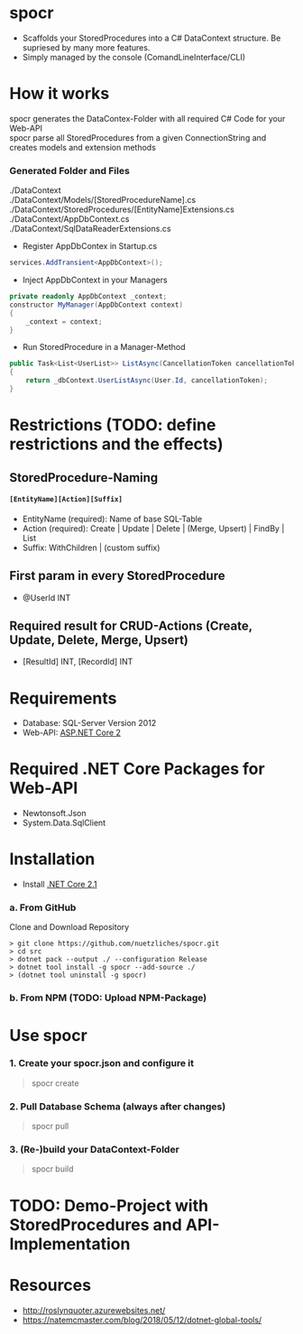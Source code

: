 # spocr
- Scaffolds your StoredProcedures into a C# DataContext structure. Be supriesed by many more features.
- Simply managed by the console (ComandLineInterface/CLI)

# How it works
spocr generates the DataContex-Folder with all required C# Code for your Web-API<br>
spocr parse all StoredProcedures from a given ConnectionString and creates models and extension methods<br>

### Generated Folder and Files
./DataContext<br>
./DataContext/Models/[StoredProcedureName].cs<br>
./DataContext/StoredProcedures/[EntityName]Extensions.cs<br>
./DataContext/AppDbContext.cs<br>
./DataContext/SqlDataReaderExtensions.cs<br>

- Register AppDbContex in Startup.cs
```csharp
services.AddTransient<AppDbContext>();
```

- Inject AppDbContext in your Managers
```csharp
private readonly AppDbContext _context;
constructor MyManager(AppDbContext context) 
{ 
    _context = context;
}
```

- Run StoredProcedure in a Manager-Method
```csharp
public Task<List<UserList>> ListAsync(CancellationToken cancellationToken = default)
{
    return _dbContext.UserListAsync(User.Id, cancellationToken);
}
```

# Restrictions (TODO: define restrictions and the effects)

## StoredProcedure-Naming
#### `[EntityName][Action][Suffix]`
- EntityName (required): Name of base SQL-Table
- Action (required): Create | Update | Delete | (Merge, Upsert) | FindBy | List
- Suffix: WithChildren | (custom suffix)

## First param in every StoredProcedure
- @UserId INT

## Required result for CRUD-Actions (Create, Update, Delete, Merge, Upsert)
- [ResultId] INT, [RecordId] INT

# Requirements
- Database:     SQL-Server Version 2012
- Web-API:      [ASP.NET Core 2](https://docs.microsoft.com/en-us/aspnet/core/tutorials/first-web-api?view=aspnetcore-2.1)

# Required .NET Core Packages for Web-API
- Newtonsoft.Json
- System.Data.SqlClient

# Installation
- Install [.NET Core 2.1](https://www.microsoft.com/net/download)

### a. From GitHub
Clone and Download Repository

`> git clone https://github.com/nuetzliches/spocr.git`<br>
`> cd src`<br>
`> dotnet pack --output ./ --configuration Release`<br>
`> dotnet tool install -g spocr --add-source ./`<br>
`> (dotnet tool uninstall -g spocr)`<br>

### b. From NPM (TODO: Upload NPM-Package)

# Use spocr

### 1. Create your spocr.json and configure it
> spocr create

### 2. Pull Database Schema (always after changes)
> spocr pull

### 3. (Re-)build your DataContext-Folder
> spocr build

# TODO: Demo-Project with StoredProcedures and API-Implementation

# Resources
- http://roslynquoter.azurewebsites.net/
- https://natemcmaster.com/blog/2018/05/12/dotnet-global-tools/